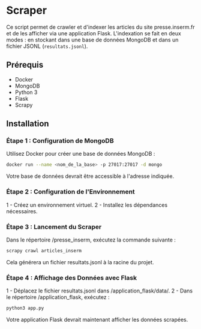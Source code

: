 # Scraper 

Ce script permet de crawler et d'indexer les articles du site presse.inserm.fr et de les afficher via une application Flask. L'indexation se fait en deux modes : en stockant dans une base de données MongoDB et dans un fichier JSONL (`resultats.jsonl`).

## Prérequis

- Docker
- MongoDB
- Python 3
- Flask
- Scrapy

## Installation

### Étape 1 : Configuration de MongoDB

Utilisez Docker pour créer une base de données MongoDB :

```bash
docker run --name <nom_de_la_base> -p 27017:27017 -d mongo
```

Votre base de données devrait être accessible à l'adresse indiquée.

### Étape 2 : Configuration de l'Environnement

1 - Créez un environnement virtuel.
2 - Installez les dépendances nécessaires.

### Étape 3 : Lancement du Scraper

Dans le répertoire /presse_inserm, exécutez la commande suivante :

```bash
scrapy crawl articles_inserm
```

Cela générera un fichier resultats.jsonl à la racine du projet.

### Étape 4 : Affichage des Données avec Flask

1 - Déplacez le fichier resultats.jsonl dans /application_flask/data/.
2 - Dans le répertoire /application_flask, exécutez :

```bash
python3 app.py
```

Votre application Flask devrait maintenant afficher les données scrapées.